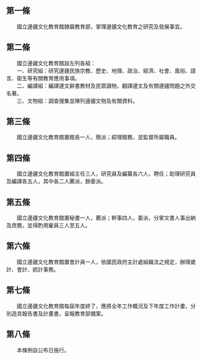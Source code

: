 第一條 
-------
　　國立邊疆文化教育館隸屬教育部，掌理邊疆文化教育之研究及發展事宜。  


第二條 
-------
　　國立邊疆文化教育館設左列各組：  
　　一、研究組：研究邊疆民族宗教、歷史、地理、政治、經濟、社會、風俗、語言、衛生等有關教育應用事項。  
　　二、編譯組：編譯邊文辭書教材及民眾讀物，翻譯邊文及有關邊疆問題之外交名著。  
　　三、文物組：調查搜集並陳列邊疆文物及有關資料。  


第三條 
-------
　　國立邊疆文化教育館置館長一人，簡派；綜理館務，並監督所屬職員。  


第四條 
-------
　　國立邊疆文化教育館置組主任三人，研究員及編纂各六人，聘任；助理研究員及編譯各五人，其中各二人薦派，餘委派。  


第五條 
-------
　　國立邊疆文化教育館置秘書一人，薦派；幹事四人，委派，分掌文書人事出納及庶務，並得酌用雇員三人至五人。  


第六條 
-------
　　國立邊疆文化教育館置會計員一人，依國民政府主計處組織法之規定，辦理歲計、會計、統計事務。  


第七條 
-------
　　國立邊疆文化教育館每屆年度終了，應將全年工作概況及下年度工作計畫，分別造具報告書及計畫書，呈報教育部備案。  


第八條 
-------
　　本條例自公布日施行。